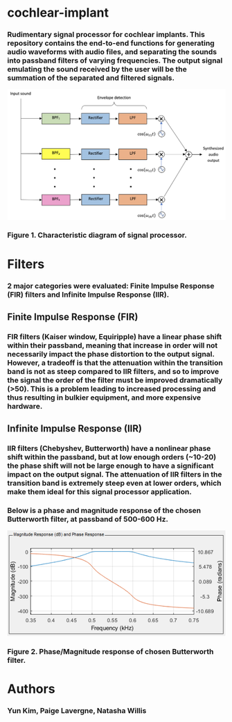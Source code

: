# cochlear-implant

### Rudimentary signal processor for cochlear implants. This repository contains the end-to-end functions for generating audio waveforms with audio files, and separating the sounds into passband filters of varying frequencies. The output signal emulating the sound received by the user will be the summation of the separated and filtered signals.

![processor diagram](https://github.com/yun-kim/cochlear-implant/raw/master/img/signal-processor-diagram.png)
### Figure 1. Characteristic diagram of signal processor.

# Filters 
### 2 major categories were evaluated: Finite Impulse Response (FIR) filters and Infinite Impulse Response (IIR). 
## Finite Impulse Response (FIR)
### FIR filters (Kaiser window, Equiripple) have a linear phase shift within their passband, meaning that increase in order will not necessarily impact the phase distortion to the output signal. However, a tradeoff is that the attenuation within the transition band is not as steep compared to IIR filters, and so to improve the signal the order of the filter must be improved dramatically (>50). This is a problem leading to increased processing and thus resulting in bulkier equipment, and more expensive hardware.
## Infinite Impulse Response (IIR)
### IIR filters (Chebyshev, Butterworth) have a nonlinear phase shift within the passband, but at low enough orders (~10-20) the phase shift will not be large enough to have a significant impact on the output signal. The attenuation of IIR filters in the transition band is extremely steep even at lower orders, which make them ideal for this signal processor application.
### Below is a phase and magnitude response of the chosen Butterworth filter, at passband of 500-600 Hz.
![phase-mag-response](https://github.com/yun-kim/cochlear-implant/raw/master/img/butterworth.PNG)
### Figure 2. Phase/Magnitude response of chosen Butterworth filter.

# Authors
### Yun Kim, Paige Lavergne, Natasha Willis
